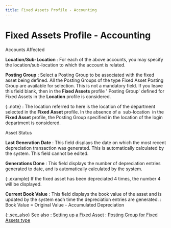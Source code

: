 ```yaml
---
title: Fixed Assets Profile - Accounting
---
```


# Fixed Assets Profile - Accounting


Accounts Affected


**Location/Sub-Location**
: For each of the above accounts, you may specify  the location/sub-location to which the account is related.


**Posting Group**
: Select a Posting Group to be associated with the  fixed asset being defined. All the Posting Groups of the type Fixed Asset  Posting Group are available for selection. This is not a mandatory field.  If you leave this field blank, then in the **Fixed 
 Assets** profile ' Posting Group' defined for Fixed Assets in the  **Location** profile is considered.


{:.note}
: The location referred to here is the location of  the department selected in the **Fixed 
 Asset** profile. In the absence of a  sub-location   in the  **Fixed Asset** profile, the Posting  Group specified in the location of the login department is considered.


Asset Status


**Last Generation Date**
: This field displays the date on which the most recent  depreciation transaction was generated. This is automatically calculated  by the system. This field cannot be edited.


**Generations Done**
: This field displays the number of depreciation entries  generated to date, and is automatically calculated by the system.


{:.example}
If the fixed asset has been depreciated 4  times, the number 4 will be displayed.


**Current Book Value**
: This field displays the book value of the asset  and is updated by the system each time the depreciation entries are generated.
: Book Value = Original Value - Accumulated Depreciation


{:.see_also}
See also
: [Setting up  a Fixed Asset]({{site.acc_baseurl}}/fixed-assets/setting-up-a-fixed-asset/setting_up_a_fixed_asset.html)
: [Posting  Group for Fixed Assets type]({{site.acc_baseurl}}/misc/posting_group_for_fixed_asset_account_type.html)
